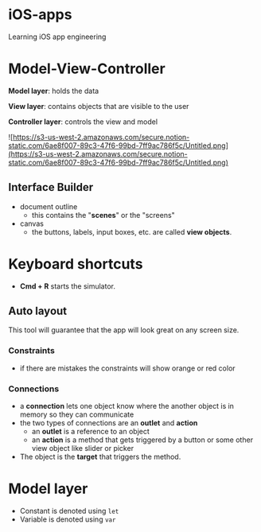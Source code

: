 # iOS-apps
Learning iOS app engineering

# Model-View-Controller

**Model layer**: holds the data

**View layer**: contains objects that are visible to the user

**Controller layer**: controls the view and model

![https://s3-us-west-2.amazonaws.com/secure.notion-static.com/6ae8f007-89c3-47f6-99bd-7ff9ac786f5c/Untitled.png](https://s3-us-west-2.amazonaws.com/secure.notion-static.com/6ae8f007-89c3-47f6-99bd-7ff9ac786f5c/Untitled.png)

## Interface Builder

- document outline
    - this contains the "**scenes**" or the "screens"
- canvas
    - the buttons, labels, input boxes, etc. are called **view objects**.

# Keyboard shortcuts

- **Cmd + R** starts the simulator.

## Auto layout

This tool will guarantee that the app will look great on any screen size.

### Constraints

- if there are mistakes the constraints will show orange or red color

### Connections

- a **connection** lets one object know where the another object is in memory so they can communicate
- the two types of connections are an **outlet** and **action**
    - an **outlet** is a reference to an object
    - an **action** is a method that gets triggered by a button or some other view object like slider or picker
- The object is the **target** that triggers the method.

# Model layer

- Constant is denoted using `let`
- Variable is denoted using `var`
